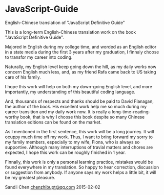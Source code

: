 # JavaScript-Guide
English-Chinese translation of "JavaScript Definitive Guide"


This is a long-term English-Chinese translation work on the book "JavaScript Definitive Guide".

Majored in English during my college time, and worded as an English editor in a state media during the first 3 years after my graduation, I finnaly choose to transfor my career into coding.

Naturally, my English level keep going down the hill, as my daily works now concern English much less, and, as my friend Rafa came back to US taking care of his family.

I hope this work will help on both my down-going English level, and more importantly, my understanding of this beautiful coding language.

And, thousands of respects and thanks should be paid to David Flanagan, the author of the book. His excellent work help me so much during my career transition and my daily work now. It is really a long-time-reading-worthy book, that is why I choose this book despite so many Chinese translation editions can be found on the market.

As I mentioned in the first sentence, this work will be a long journey. It will  ocuppy much time off my work. Thus, I want to bring forward my sorry to my family members, especially to my wife, Fiona, who is always so supportive. Although many interruptions of travial matters and chores are expected, I hope this work can be roughly finished in 1 year.

Finnally, this work is only a personal learning practice, mistakes would be found everywhere in my translation. So happy to hear correction, discussion or suggestion from anybody. If anyone says my work helps a little bit, it will be my greatest pleasure.


Sandii Chen
chenzhibupt@qq.com
2015-02-02
